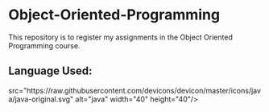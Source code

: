 <h1>Object-Oriented-Programming</h1>
<p>This repository is to register my assignments in the Object Oriented Programming course.</p>
<h2><b>Language Used:</b></h2>
<p align="left"> src="https://raw.githubusercontent.com/devicons/devicon/master/icons/java/java-original.svg" alt="java" width="40" height="40"/> </a> <a href="https://developer.mozilla.org/en-US/docs/Web/JavaScript" target="_blank" 

